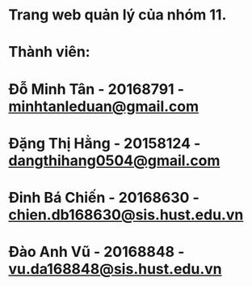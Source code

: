 # Trang web quản lý của nhóm 11.
# Thành viên:
# Đỗ Minh Tân - 20168791 - minhtanleduan@gmail.com 
# Đặng Thị Hằng - 20158124 - dangthihang0504@gmail.com
# Đinh Bá Chiến - 20168630 - chien.db168630@sis.hust.edu.vn
# Đào Anh Vũ - 20168848 - vu.da168848@sis.hust.edu.vn
